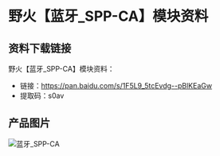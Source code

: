 # 野火【蓝牙_SPP-CA】模块资料

## 资料下载链接
野火【蓝牙_SPP-CA】模块资料：
* 链接：https://pan.baidu.com/s/1F5L9_5tcEvdg--pBlKEaGw 
* 提取码：s0av 

## 产品图片
![蓝牙_SPP-CA](https://raw.githubusercontent.com/wiki/Embdefire/products/images/模块产品/蓝牙/蓝牙_SPP-CA.jpg)